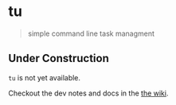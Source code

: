 # tu
> simple command line task managment 

## Under Construction
`tu` is not yet available.

Checkout the dev notes and docs in the [the wiki](https://github.com/happyhackin/tu/wiki).  
